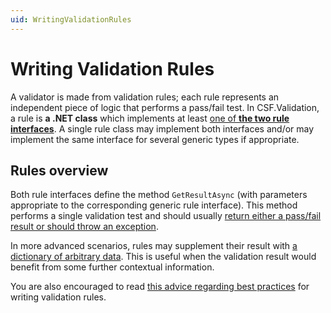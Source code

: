 ```yaml
---
uid: WritingValidationRules
---
```

# Writing Validation Rules

A validator is made from validation rules; each rule represents an independent piece of logic that performs a pass/fail test.
In CSF.Validation, a rule is **a .NET class** which implements at least [one of **the two rule interfaces**].
A single rule class may implement both interfaces and/or may implement the same interface for several generic types if appropriate.

## Rules overview

Both rule interfaces define the method `GetResultAsync` (with parameters appropriate to the corresponding generic rule interface).
This method performs a single validation test and should usually [return either a pass/fail result or should throw an exception].

In more advanced scenarios, rules may supplement their result with [a dictionary of arbitrary data].
This is useful when the validation result would benefit from some further contextual information.

You are also encouraged to read [this advice regarding best practices] for writing validation rules.

[one of **the two rule interfaces**]:TheRuleInterfaces.md
[return either a pass/fail result or should throw an exception]:ReturningResultsFromRules.md
[a dictionary of arbitrary data]:ResultData.md
[this advice regarding best practices]:../../BestPractice/index.md

